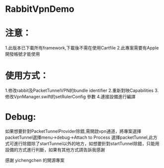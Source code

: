 # RabbitVpnDemo

# 注意：
1.此版本已下載所有framework,下載後不需在使用Cartfile
2.此專案需要有Apple開發帳號才能使用

# 使用方式：
1.修改rabbit及PacketTunnelVPN的bundle identifier
2.重新對映Capabilities
3.修改VpnManager.swift的setRulerConfig 參數
4.連接設備進行編譯


# Debug:
如果想要針對PacketTunnelProvider除錯,需開啟vpn通道，將專案選擇packetTunnel選擇menu->debug->Attach to Process 選擇packetTunnel,此方式可進行除錯除了startTunnel以外的地方，如想要針對startTunnel除錯，只能用設備的方式進行判斷，如果有其他方式請告訴我感謝


感謝 yichengchen 的開源專案

